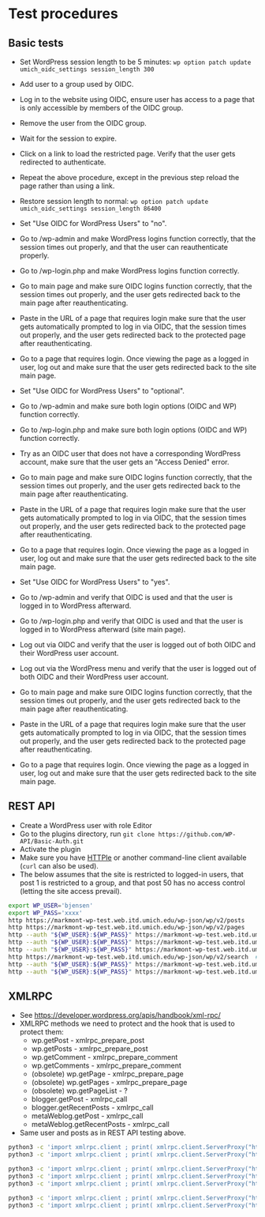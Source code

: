 
# Test procedures

## Basic tests

* Set WordPress session length to be 5 minutes: `wp option patch update umich_oidc_settings session_length 300`
* Add user to a group used by OIDC.
* Log in to the website using OIDC, ensure user has access to a page that is only accessible by members of the OIDC group.
* Remove the user from the OIDC group.
* Wait for the session to expire.
* Click on a link to load the restricted page.  Verify that the user gets redirected to authenticate.

* Repeat the above procedure, except in the previous step reload the page rather than using a link.
* Restore session length to normal: `wp option patch update umich_oidc_settings session_length 86400`

* Set "Use OIDC for WordPress Users" to "no".
* Go to /wp-admin and make WordPress logins function correctly, that the session times out properly, and that the user can reauthenticate properly.
* Go to /wp-login.php and make WordPress logins function correctly.
* Go to main page and make sure OIDC logins function correctly, that the session times out properly, and the user gets redirected back to the main page after reauthenticating.
* Paste in the URL of a page that requires login make sure that the user gets automatically prompted to log in via OIDC, that the session times out properly, and the user gets redirected back to the protected page after reauthenticating.
* Go to a page that requires login.  Once viewing the page as a logged in user, log out and make sure that the user gets redirected back to the site main page.

* Set "Use OIDC for WordPress Users" to "optional".
* Go to /wp-admin and make sure both login options (OIDC and WP) function correctly.
* Go to /wp-login.php and make sure both login options (OIDC and WP) function correctly.
* Try as an OIDC user that does not have a corresponding WordPress account, make sure that the user gets an "Access Denied" error.
* Go to main page and make sure OIDC logins function correctly, that the session times out properly, and the user gets redirected back to the main page after reauthenticating.
* Paste in the URL of a page that requires login make sure that the user gets automatically prompted to log in via OIDC, that the session times out properly, and the user gets redirected back to the protected page after reauthenticating.
* Go to a page that requires login.  Once viewing the page as a logged in user, log out and make sure that the user gets redirected back to the site main page.

* Set "Use OIDC for WordPress Users" to "yes".
* Go to /wp-admin and verify that OIDC is used and that the user is logged in to WordPress afterward.
* Go to /wp-login.php and verify that OIDC is used and that the user is logged in to WordPress afterward (site main page).
* Log out via OIDC and verify that the user is logged out of both OIDC and their WordPress user account.
* Log out via the WordPress menu and verify that the user is logged out of both OIDC and their WordPress user account.
* Go to main page and make sure OIDC logins function correctly, that the session times out properly, and the user gets redirected back to the main page after reauthenticating.
* Paste in the URL of a page that requires login make sure that the user gets automatically prompted to log in via OIDC, that the session times out properly, and the user gets redirected back to the protected page after reauthenticating.
* Go to a page that requires login.  Once viewing the page as a logged in user, log out and make sure that the user gets redirected back to the site main page.


## REST API

* Create a WordPress user with role Editor
* Go to the plugins directory, run `git clone https://github.com/WP-API/Basic-Auth.git`
* Activate the plugin
* Make sure you have [HTTPIe](https://httpie.io/cli) or another command-line client available (`curl` can also be used).
* The below assumes that the site is restricted to logged-in users, that post 1 is restricted to a group, and that post 50 has no access control (letting the site access prevail).
```bash
export WP_USER='bjensen'
export WP_PASS='xxxx'
http https://markmont-wp-test.web.itd.umich.edu/wp-json/wp/v2/posts
http https://markmont-wp-test.web.itd.umich.edu/wp-json/wp/v2/pages
http --auth "${WP_USER}:${WP_PASS}" https://markmont-wp-test.web.itd.umich.edu/wp-json/wp/v2/posts/1  # denied
http --auth "${WP_USER}:${WP_PASS}" https://markmont-wp-test.web.itd.umich.edu/wp-json/wp/v2/posts/50/revisions/  # succeed
http --auth "${WP_USER}:${WP_PASS}" https://markmont-wp-test.web.itd.umich.edu/wp-json/wp/v2/posts/1/revisions/   # denied
http https://markmont-wp-test.web.itd.umich.edu/wp-json/wp/v2/search  # should sshow nothing (if site is restricted to logged in users)
http --auth "${WP_USER}:${WP_PASS}" https://markmont-wp-test.web.itd.umich.edu/wp-json/wp/v2/search  # should only show posts the user has permission to
http --auth "${WP_USER}:${WP_PASS}" https://markmont-wp-test.web.itd.umich.edu/wp-json/wp/v2/search?search=visible  # should not show the hello world post
```

## XMLRPC

* See https://developer.wordpress.org/apis/handbook/xml-rpc/
* XMLRPC methods we need to protect and the hook that is used to protect them:
    * wp.getPost - xmlrpc_prepare_post
    * wp.getPosts - xmlrpc_prepare_post
    * wp.getComment - xmlrpc_prepare_comment
    * wp.getComments - xmlrpc_prepare_comment
    * (obsolete) wp.getPage - xmlrpc_prepare_page
    * (obsolete) wp.getPages - xmlrpc_prepare_page
    * (obsolete) wp.getPageList - ?
    * blogger.getPost - xmlrpc_call
    * blogger.getRecentPosts - xmlrpc_call
    * metaWeblog.getPost - xmlrpc_call
    * metaWeblog.getRecentPosts - xmlrpc_call
* Same user and posts as in REST API testing above.
```bash
python3 -c 'import xmlrpc.client ; print( xmlrpc.client.ServerProxy("https://markmont-wp-test.web.itd.umich.edu/xmlrpc.php").demo.sayHello() );'
python3 -c 'import xmlrpc.client ; print( xmlrpc.client.ServerProxy("https://markmont-wp-test.web.itd.umich.edu/xmlrpc.php").wp.getOptions(0, "bjensen", "5*sInTheSky--") );'

python3 -c 'import xmlrpc.client ; print( xmlrpc.client.ServerProxy("https://markmont-wp-test.web.itd.umich.edu/xmlrpc.php").wp.getPost(0, "bjensen", "5*sInTheSky--", 50) );'  # allow
python3 -c 'import xmlrpc.client ; print( xmlrpc.client.ServerProxy("https://markmont-wp-test.web.itd.umich.edu/xmlrpc.php").wp.getPost(0, "bjensen", "5*sInTheSky--", 1) );'  # deny
python3 -c 'import xmlrpc.client ; print( xmlrpc.client.ServerProxy("https://markmont-wp-test.web.itd.umich.edu/xmlrpc.php").wp.getPosts(0, "bjensen", "5*sInTheSky--") );'  # show only permitted (yes to 50, no to 1)

python3 -c 'import xmlrpc.client ; print( xmlrpc.client.ServerProxy("https://markmont-wp-test.web.itd.umich.edu/xmlrpc.php").wp.getComment(0, "bjensen", "5*sInTheSky--", 1) );'  # deny
python3 -c 'import xmlrpc.client ; print( xmlrpc.client.ServerProxy("https://markmont-wp-test.web.itd.umich.edu/xmlrpc.php").wp.getComments(0, "bjensen", "5*sInTheSky--", ()) );'  # deny
```

